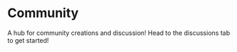 # Community

A hub for community creations and discussion! Head to the discussions tab to get started!
